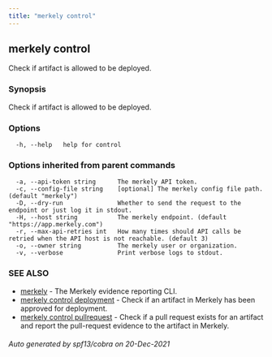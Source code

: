 ```yaml
---
title: "merkely control"
---
```


## merkely control

Check if artifact is allowed to be deployed.

### Synopsis

Check if artifact is allowed to be deployed.

### Options

```
  -h, --help   help for control
```

### Options inherited from parent commands

```
  -a, --api-token string      The merkely API token.
  -c, --config-file string    [optional] The merkely config file path. (default "merkely")
  -D, --dry-run               Whether to send the request to the endpoint or just log it in stdout.
  -H, --host string           The merkely endpoint. (default "https://app.merkely.com")
  -r, --max-api-retries int   How many times should API calls be retried when the API host is not reachable. (default 3)
  -o, --owner string          The merkely user or organization.
  -v, --verbose               Print verbose logs to stdout.
```

### SEE ALSO

* [merkely](/client_reference/merkely/)	 - The Merkely evidence reporting CLI.
* [merkely control deployment](/client_reference/merkely_control_deployment/)	 - Check if an artifact in Merkely has been approved for deployment.
* [merkely control pullrequest](/client_reference/merkely_control_pullrequest/)	 - Check if a pull request exists for an artifact and report the pull-request evidence to the artifact in Merkely.

###### Auto generated by spf13/cobra on 20-Dec-2021
